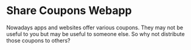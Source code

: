 # Share Coupons Webapp

Nowadays apps and websites offer various coupons. They may not be useful to you but may be useful to someone else. So why not distribute those coupons to others?
